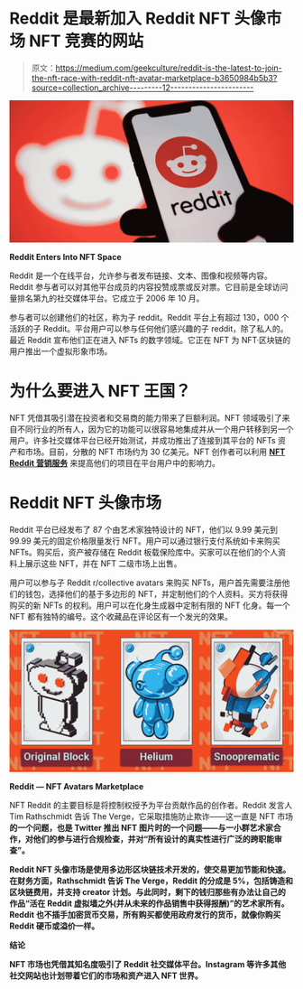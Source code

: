 # Reddit 是最新加入 Reddit NFT 头像市场 NFT 竞赛的网站

> 原文：<https://medium.com/geekculture/reddit-is-the-latest-to-join-the-nft-race-with-reddit-nft-avatar-marketplace-b3650984b5b3?source=collection_archive---------12----------------------->

![](img/fd424f223c6721b45d8ee104c2710f4f.png)

**Reddit Enters Into NFT Space**

Reddit 是一个在线平台，允许参与者发布链接、文本、图像和视频等内容。Reddit 参与者可以对其他平台成员的内容投赞成票或反对票。它目前是全球访问量排名第九的社交媒体平台。它成立于 2006 年 10 月。

参与者可以创建他们的社区，称为子 reddit。Reddit 平台上有超过 130，000 个活跃的子 Reddit。平台用户可以参与任何他们感兴趣的子 reddit，除了私人的。最近 Reddit 宣布他们正在进入 NFTs 的数字领域。它正在 NFT 为 NFT·区块链的用户推出一个虚拟形象市场。

# 为什么要进入 NFT 王国？

NFT 凭借其吸引潜在投资者和交易商的能力带来了巨额利润。NFT 领域吸引了来自不同行业的所有人，因为它的功能可以很容易地集成并从一个用户转移到另一个用户。许多社交媒体平台已经开始测试，并成功推出了连接到其平台的 NFTs 资产和市场。目前，分散的 NFT 市场约为 30 亿美元。NFT 创作者可以利用 [**NFT Reddit 营销服务**](https://www.infiniteblocktech.com/nft-reddit-marketing-services?utm_source=medium&utm_medium=guestblog&utm_campaign=vigneshraju) 来提高他们的项目在平台用户中的影响力。

# Reddit NFT 头像市场

Reddit 平台已经发布了 87 个由艺术家独特设计的 NFT，他们以 9.99 美元到 99.99 美元的固定价格限量发行 NFT。用户可以通过银行支付系统如卡来购买 NFTs。购买后，资产被存储在 Reddit 板载保险库中。买家可以在他们的个人资料上展示这些 NFT，并在 NFT 二级市场上出售。

用户可以参与子 Reddit r/collective avatars 来购买 NFTs，用户首先需要注册他们的钱包，选择他们的基于多边形的 NFT，并定制他们的个人资料。买方将获得购买的新 NFTs 的权利。用户可以在化身生成器中定制有限的 NFT 化身。每一个 NFT 都有独特的编号。这个收藏品在评论区有一个发光的效果。

![](img/05282415446d1b01d0a540dde928cf33.png)

**Reddit — NFT Avatars Marketplace**

NFT Reddit 的主要目标是将控制权授予为平台贡献作品的创作者。Reddit 发言人 Tim Rathschmidt 告诉 The Verge，它采取措施防止欺诈——这一直是 NFT 市场[](https://www.infiniteblocktech.com/nft-marketplace-development?utm_source=medium&utm_medium=guestblog&utm_campaign=vigneshraju)**的一个问题，也是 Twitter 推出 NFT 图片时的一个问题——与一小群艺术家合作，对他们的参与进行合规检查，并对“所有设计的真实性进行广泛的跨职能审查”。**

**Reddit NFT 头像市场是使用多边形区块链技术开发的，使交易更加节能和快速。在财务方面，Rathschmidt 告诉 The Verge，Reddit 的分成是 5%，包括铸造和区块链费用，并支持 creator 计划。与此同时，剩下的钱归那些有办法让自己的作品“活在 Reddit 虚拟墙之外(并从未来的作品销售中获得报酬)”的艺术家所有。Reddit 也不插手加密货币交易，所有购买都使用政府发行的货币，就像你购买 Reddit 硬币或溢价一样。**

****结论****

**NFT 市场也凭借其知名度吸引了 Reddit 社交媒体平台。Instagram 等许多其他社交网站也计划带着它们的市场和资产进入 NFT 世界。**